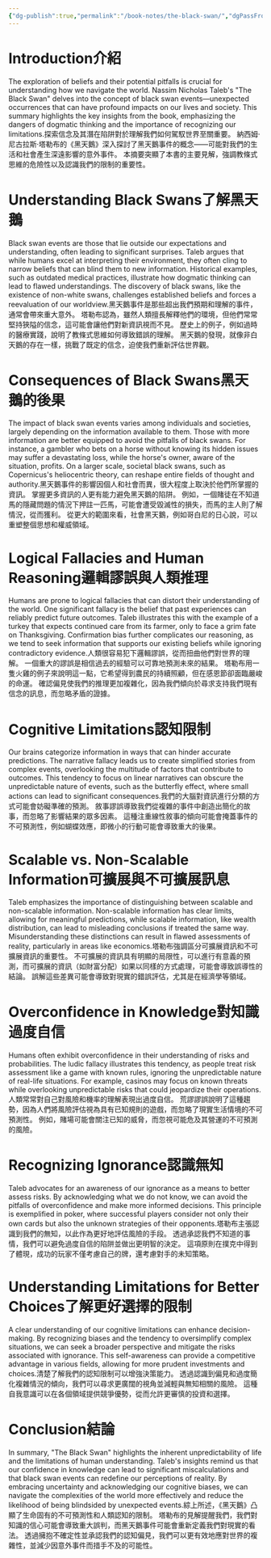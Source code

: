 ```yaml
---
{"dg-publish":true,"permalink":"/book-notes/the-black-swan/","dgPassFrontmatter":true}
---
```


# Introduction介紹

The exploration of beliefs and their potential pitfalls is crucial for understanding how we navigate the world. Nassim Nicholas Taleb's "The Black Swan" delves into the concept of black swan events—unexpected occurrences that can have profound impacts on our lives and society. This summary highlights the key insights from the book, emphasizing the dangers of dogmatic thinking and the importance of recognizing our limitations.探索信念及其潛在陷阱對於理解我們如何駕馭世界至關重要。 納西姆·尼古拉斯·塔勒布的《黑天鵝》深入探討了黑天鵝事件的概念——可能對我們的生活和社會產生深遠影響的意外事件。 本摘要突顯了本書的主要見解，強調教條式思維的危險性以及認識我們的限制的重要性。

# Understanding Black Swans了解黑天鵝

Black swan events are those that lie outside our expectations and understanding, often leading to significant surprises. Taleb argues that while humans excel at interpreting their environment, they often cling to narrow beliefs that can blind them to new information. Historical examples, such as outdated medical practices, illustrate how dogmatic thinking can lead to flawed understandings. The discovery of black swans, like the existence of non-white swans, challenges established beliefs and forces a reevaluation of our worldview.黑天鵝事件是那些超出我們預期和理解的事件，通常會帶來重大意外。 塔勒布認為，雖然人類擅長解釋他們的環境，但他們常常堅持狹隘的信念，這可能會讓他們對新資訊視而不見。 歷史上的例子，例如過時的醫療實踐，說明了教條式思維如何導致錯誤的理解。 黑天鵝的發現，就像非白天鵝的存在一樣，挑戰了既定的信念，迫使我們重新評估世界觀。

# Consequences of Black Swans黑天鵝的後果

The impact of black swan events varies among individuals and societies, largely depending on the information available to them. Those with more information are better equipped to avoid the pitfalls of black swans. For instance, a gambler who bets on a horse without knowing its hidden issues may suffer a devastating loss, while the horse's owner, aware of the situation, profits. On a larger scale, societal black swans, such as Copernicus's heliocentric theory, can reshape entire fields of thought and authority.黑天鵝事件的影響因個人和社會而異，很大程度上取決於他們所掌握的資訊。 掌握更多資訊的人更有能力避免黑天鵝的陷阱。 例如，一個賭徒在不知道馬的隱藏問題的情況下押註一匹馬，可能會遭受毀滅性的損失，而馬的主人則了解情況，從而獲利。 從更大的範圍來看，社會黑天鵝，例如哥白尼的日心說，可以重塑整個思想和權威領域。

# Logical Fallacies and Human Reasoning邏輯謬誤與人類推理

Humans are prone to logical fallacies that can distort their understanding of the world. One significant fallacy is the belief that past experiences can reliably predict future outcomes. Taleb illustrates this with the example of a turkey that expects continued care from its farmer, only to face a grim fate on Thanksgiving. Confirmation bias further complicates our reasoning, as we tend to seek information that supports our existing beliefs while ignoring contradictory evidence.人類很容易犯下邏輯謬誤，從而扭曲他們對世界的理解。 一個重大的謬誤是相信過去的經驗可以可靠地預測未來的結果。 塔勒布用一隻火雞的例子來說明這一點，它希望得到農民的持續照顧，但在感恩節卻面臨嚴峻的命運。 確認偏見使我們的推理更加複雜化，因為我們傾向於尋求支持我們現有信念的訊息，而忽略矛盾的證據。

# Cognitive Limitations認知限制

Our brains categorize information in ways that can hinder accurate predictions. The narrative fallacy leads us to create simplified stories from complex events, overlooking the multitude of factors that contribute to outcomes. This tendency to focus on linear narratives can obscure the unpredictable nature of events, such as the butterfly effect, where small actions can lead to significant consequences.我們的大腦對資訊進行分類的方式可能會妨礙準確的預測。 敘事謬誤導致我們從複雜的事件中創造出簡化的故事，而忽略了影響結果的眾多因素。 這種注重線性敘事的傾向可能會掩蓋事件的不可預測性，例如蝴蝶效應，即微小的行動可能會導致重大的後果。

# Scalable vs. Non-Scalable Information可擴展與不可擴展訊息

Taleb emphasizes the importance of distinguishing between scalable and non-scalable information. Non-scalable information has clear limits, allowing for meaningful predictions, while scalable information, like wealth distribution, can lead to misleading conclusions if treated the same way. Misunderstanding these distinctions can result in flawed assessments of reality, particularly in areas like economics.塔勒布強調區分可擴展資訊和不可擴展資訊的重要性。 不可擴展的資訊具有明顯的局限性，可以進行有意義的預測，而可擴展的資訊（如財富分配）如果以同樣的方式處理，可能會導致誤導性的結論。 誤解這些差異可能會導致對現實的錯誤評估，尤其是在經濟學等領域。

# Overconfidence in Knowledge對知識過度自信

Humans often exhibit overconfidence in their understanding of risks and probabilities. The ludic fallacy illustrates this tendency, as people treat risk assessment like a game with known rules, ignoring the unpredictable nature of real-life situations. For example, casinos may focus on known threats while overlooking unpredictable risks that could jeopardize their operations.人類常常對自己對風險和機率的理解表現出過度自信。 荒謬謬誤說明了這種趨勢，因為人們將風險評估視為具有已知規則的遊戲，而忽略了現實生活情境的不可預測性。 例如，賭場可能會關注已知的威脅，而忽視可能危及其營運的不可預測的風險。

# Recognizing Ignorance認識無知

Taleb advocates for an awareness of our ignorance as a means to better assess risks. By acknowledging what we do not know, we can avoid the pitfalls of overconfidence and make more informed decisions. This principle is exemplified in poker, where successful players consider not only their own cards but also the unknown strategies of their opponents.塔勒布主張認識到我們的無知，以此作為更好地評估風險的手段。 透過承認我們不知道的事情，我們可以避免過度自信的陷阱並做出更明智的決定。 這項原則在撲克中得到了體現，成功的玩家不僅考慮自己的牌，還考慮對手的未知策略。

# Understanding Limitations for Better Choices了解更好選擇的限制

A clear understanding of our cognitive limitations can enhance decision-making. By recognizing biases and the tendency to oversimplify complex situations, we can seek a broader perspective and mitigate the risks associated with ignorance. This self-awareness can provide a competitive advantage in various fields, allowing for more prudent investments and choices.清楚了解我們的認知限制可以增強決策能力。 透過認識到偏見和過度簡化複雜情況的傾向，我們可以尋求更廣闊的視角並減輕與無知相關的風險。 這種自我意識可以在各個領域提供競爭優勢，從而允許更審慎的投資和選擇。

# Conclusion結論

In summary, "The Black Swan" highlights the inherent unpredictability of life and the limitations of human understanding. Taleb's insights remind us that our confidence in knowledge can lead to significant miscalculations and that black swan events can redefine our perceptions of reality. By embracing uncertainty and acknowledging our cognitive biases, we can navigate the complexities of the world more effectively and reduce the likelihood of being blindsided by unexpected events.綜上所述，《黑天鵝》凸顯了生命固有的不可預測性和人類認知的限制。 塔勒布的見解提醒我們，我們對知識的信心可能會導致重大誤判，而黑天鵝事件可能會重新定義我們對現實的看法。 透過擁抱不確定性並承認我們的認知偏見，我們可以更有效地應對世界的複雜性，並減少因意外事件而措手不及的可能性。